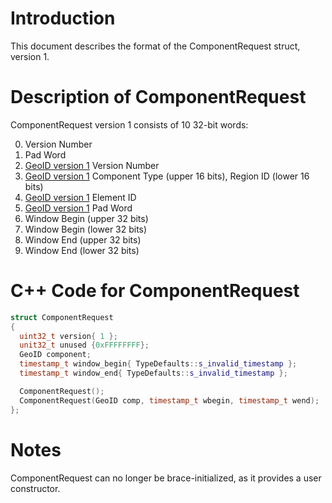 # Introduction

This document describes the format of the ComponentRequest struct, version 1.

# Description of ComponentRequest

ComponentRequest version 1 consists of 10 32-bit words:

0. Version Number
1. Pad Word
2. [GeoID version 1](GeoIDV1.md) Version Number
3. [GeoID version 1](GeoIDV1.md) Component Type (upper 16 bits), Region ID (lower 16 bits)
4. [GeoID version 1](GeoIDV1.md) Element ID
5. [GeoID version 1](GeoIDV1.md) Pad Word
6. Window Begin (upper 32 bits)
7. Window Begin (lower 32 bits)
8. Window End (upper 32 bits)
9. Window End (lower 32 bits)

# C++ Code for ComponentRequest

```CPP
struct ComponentRequest
{
  uint32_t version{ 1 };
  unit32_t unused {0xFFFFFFFF};
  GeoID component;
  timestamp_t window_begin{ TypeDefaults::s_invalid_timestamp };
  timestamp_t window_end{ TypeDefaults::s_invalid_timestamp };

  ComponentRequest();
  ComponentRequest(GeoID comp, timestamp_t wbegin, timestamp_t wend);
};
```

# Notes

ComponentRequest can no longer be brace-initialized, as it provides a user constructor.